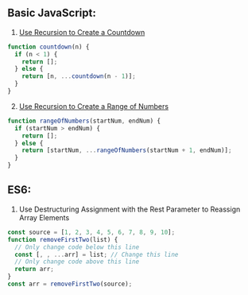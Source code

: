 ## Basic JavaScript:

1. [Use Recursion to Create a Countdown]("solutions/use-recursion-to-create-a-countdown.js")

```javascript
function countdown(n) {
  if (n < 1) {
    return [];
  } else {
    return [n, ...countdown(n - 1)];
  }
}
```

2. [Use Recursion to Create a Range of Numbers](solutions/Use%20Recursion%20to%20Create%20a%20Range%20of%20Numbers.js)

```javascript
function rangeOfNumbers(startNum, endNum) {
  if (startNum > endNum) {
    return [];
  } else {
    return [startNum, ...rangeOfNumbers(startNum + 1, endNum)];
  }
}
```

## ES6:

1. Use Destructuring Assignment with the Rest Parameter to Reassign Array Elements

```javascript
const source = [1, 2, 3, 4, 5, 6, 7, 8, 9, 10];
function removeFirstTwo(list) {
  // Only change code below this line
  const [, , ...arr] = list; // Change this line
  // Only change code above this line
  return arr;
}
const arr = removeFirstTwo(source);
```
